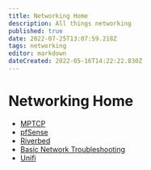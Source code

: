 ```yaml
---
title: Networking Home
description: All things networking
published: true
date: 2022-07-25T13:07:59.218Z
tags: networking
editor: markdown
dateCreated: 2022-05-16T14:22:22.830Z
---
```

# Networking Home


- [MPTCP]()
- [pfSense](https://wiki.commsnet.org/en/Networking/pfSense)
- [Riverbed](https://wiki.commsnet.org/en/Networking/Riverbed)
- [Basic Network Troubleshooting](https://wiki.commsnet.org/en/Networking/Troubleshooting)
- [Unifi](https://wiki.commsnet.org/en/Networking/unifi)